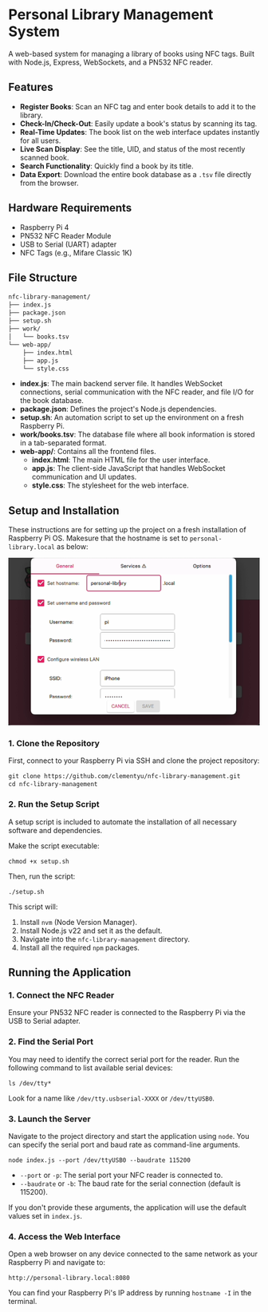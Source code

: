 # Personal Library Management System

A web-based system for managing a library of books using NFC tags. Built with Node.js, Express, WebSockets, and a PN532 NFC reader.

## Features

* **Register Books**: Scan an NFC tag and enter book details to add it to the library.
* **Check-In/Check-Out**: Easily update a book's status by scanning its tag.
* **Real-Time Updates**: The book list on the web interface updates instantly for all users.
* **Live Scan Display**: See the title, UID, and status of the most recently scanned book.
* **Search Functionality**: Quickly find a book by its title.
* **Data Export**: Download the entire book database as a `.tsv` file directly from the browser.

## Hardware Requirements

* Raspberry Pi 4
* PN532 NFC Reader Module
* USB to Serial (UART) adapter
* NFC Tags (e.g., Mifare Classic 1K)

## File Structure

```
nfc-library-management/
├── index.js
├── package.json
├── setup.sh
├── work/
│   └── books.tsv
└── web-app/
    ├── index.html
    ├── app.js
    └── style.css
```
- **index.js**: The main backend server file. It handles WebSocket connections, serial communication with the NFC reader, and file I/O for the book database.
- **package.json**: Defines the project's Node.js dependencies.
- **setup.sh**: An automation script to set up the environment on a fresh Raspberry Pi.
- **work/books.tsv**: The database file where all book information is stored in a tab-separated format.
- **web-app/**: Contains all the frontend files.
    - **index.html**: The main HTML file for the user interface.
    - **app.js**: The client-side JavaScript that handles WebSocket communication and UI updates.
    - **style.css**: The stylesheet for the web interface.

## Setup and Installation

These instructions are for setting up the project on a fresh installation of Raspberry Pi OS. Makesure that the hostname is set to `personal-library.local` as below:

![](hostname_pweronal-library.local.png) 

### 1. Clone the Repository

First, connect to your Raspberry Pi via SSH and clone the project repository:

```
git clone https://github.com/clementyu/nfc-library-management.git
cd nfc-library-management
```

### 2. Run the Setup Script

A setup script is included to automate the installation of all necessary software and dependencies.

Make the script executable:

```
chmod +x setup.sh
```

Then, run the script:

```
./setup.sh
```

This script will:

1. Install `nvm` (Node Version Manager).
2. Install Node.js v22 and set it as the default.
3. Navigate into the `nfc-library-management` directory.
4. Install all the required `npm` packages.

## Running the Application

### 1. Connect the NFC Reader

Ensure your PN532 NFC reader is connected to the Raspberry Pi via the USB to Serial adapter.

### 2. Find the Serial Port

You may need to identify the correct serial port for the reader. Run the following command to list available serial devices:

```
ls /dev/tty*
```

Look for a name like `/dev/tty.usbserial-XXXX` or `/dev/ttyUSB0`.

### 3. Launch the Server

Navigate to the project directory and start the application using `node`. You can specify the serial port and baud rate as command-line arguments.

```
node index.js --port /dev/ttyUSB0 --baudrate 115200
```

* `--port` or `-p`: The serial port your NFC reader is connected to.
* `--baudrate` or `-b`: The baud rate for the serial connection (default is 115200).

If you don't provide these arguments, the application will use the default values set in `index.js`.

### 4. Access the Web Interface

Open a web browser on any device connected to the same network as your Raspberry Pi and navigate to:

```
http://personal-library.local:8080
```

You can find your Raspberry Pi's IP address by running `hostname -I` in the terminal.
